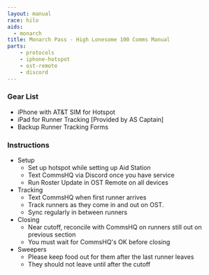```yaml
---
layout: manual
race: hilo
aids:
  - monarch
title: Monarch Pass - High Lonesome 100 Comms Manual
parts:
    - protocols
    - iphone-hotspot
    - ost-remote
    - discord
---
```


### Gear List

- iPhone with AT&T SIM for Hotspot
- iPad for Runner Tracking [Provided by AS Captain]
- Backup Runner Tracking Forms

### Instructions

- Setup
  - Set up hotspot while setting up Aid Station
  - Text CommsHQ via Discord once you have service
  - Run Roster Update in OST Remote on all devices
- Tracking
  - Text CommsHQ when first runner arrives
  - Track runners as they come in and out on OST.
  - Sync regularly in between runners
- Closing
  - Near cutoff, reconcile with CommsHQ on runners still out on previous section
  - You must wait for CommsHQ's OK before closing
- Sweepers
  - Please keep food out for them after the last runner leaves
  - They should not leave until after the cutoff
